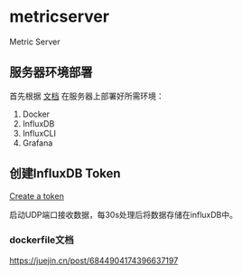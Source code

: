 # metricserver
Metric Server

## 服务器环境部署
首先根据 [文档](http://kwaibook.com/influxdb-grafana/) 在服务器上部署好所需环境：
1. Docker
2. InfluxDB
3. InfluxCLI
4. Grafana

## 创建InfluxDB Token
[Create a token](https://docs.influxdata.com/influxdb/v2.1/security/tokens/create-token/)

启动UDP端口接收数据，每30s处理后将数据存储在influxDB中。

### dockerfile文档
https://juejin.cn/post/6844904174396637197